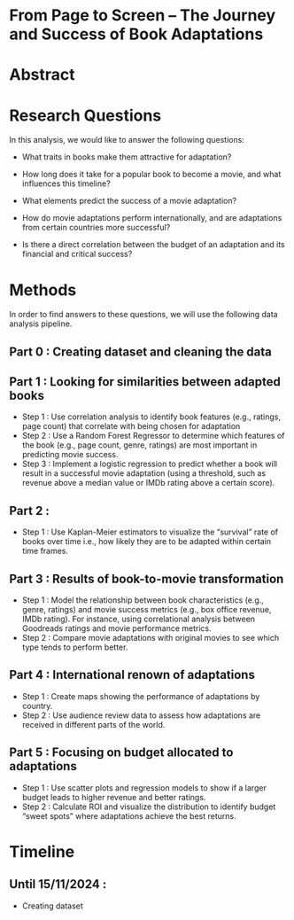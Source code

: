 # From Page to Screen – The Journey and Success of Book Adaptations

# Abstract


# Research Questions
In this analysis, we would like to answer the following questions:

- What traits in books make them attractive for adaptation?

- How long does it take for a popular book to become a movie, and what influences this timeline?

- What elements predict the success of a movie adaptation?

- How do movie adaptations perform internationally, and are adaptations from certain countries more successful?

- Is there a direct correlation between the budget of an adaptation and its financial and critical success?


# Methods 

In order to find answers to these questions, we will use the following data analysis pipeline.

## Part 0 : Creating dataset and cleaning the data

## Part 1 : Looking for similarities between adapted books
- Step 1 : Use correlation analysis to identify book features (e.g., ratings, page count) that correlate with being chosen for adaptation
- Step 2 : Use a Random Forest Regressor to determine which features of the book (e.g., page count, genre, ratings) are most important in predicting movie success.
- Step 3 : Implement a logistic regression to predict whether a book will result in a successful movie adaptation (using a threshold, such as revenue above a median value or IMDb rating above a certain score).

## Part 2 : 
- Step 1 : Use Kaplan-Meier estimators to visualize the “survival” rate of books over time i.e., how likely they are to be adapted within certain time frames.

## Part 3 : Results of book-to-movie transformation
- Step 1 : Model the relationship between book characteristics (e.g., genre, ratings) and movie success metrics (e.g., box office revenue, IMDb rating). For instance, using correlational analysis between Goodreads ratings and movie performance metrics.
- Step 2 : Compare movie adaptations with original movies to see which type tends to perform better.

## Part 4 : International renown of adaptations 
- Step 1 : Create maps showing the performance of adaptations by country.
- Step 2 : Use audience review data to assess how adaptations are received in different parts of the world.

## Part 5 : Focusing on budget allocated to adaptations
- Step 1 : Use scatter plots and regression models to show if a larger budget leads to higher revenue and better ratings.
- Step 2 : Calculate ROI and visualize the distribution to identify budget “sweet spots” where adaptations achieve the best returns.


# Timeline 

## Until 15/11/2024 :   
- Creating dataset 

